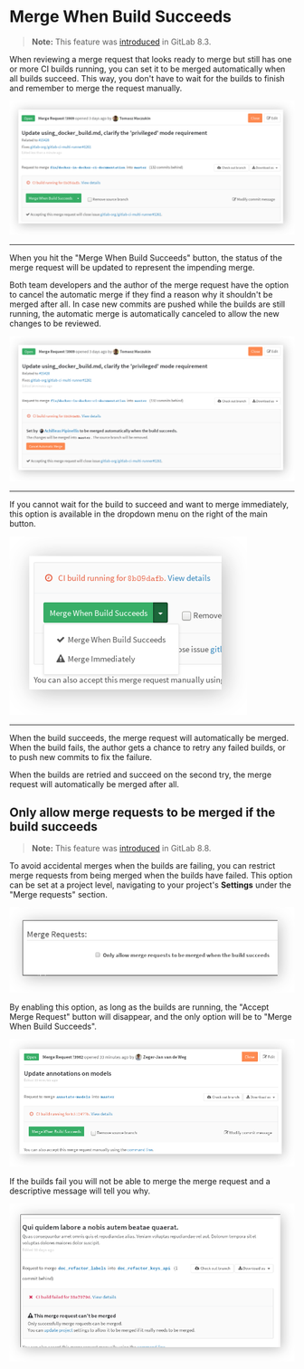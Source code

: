 # Merge When Build Succeeds

>**Note:**
This feature was [introduced][ce-1729] in GitLab 8.3.

When reviewing a merge request that looks ready to merge but still has one or
more CI builds running, you can set it to be merged automatically when all
builds succeed. This way, you don't have to wait for the builds to finish and
remember to merge the request manually.

![Enable](img/merge_when_build_succeeds_enable.png)

---

When you hit the "Merge When Build Succeeds" button, the status of the merge
request will be updated to represent the impending merge.

Both team developers and the author of the merge request have the option to
cancel the automatic merge if they find a reason why it shouldn't be merged
after all. In case new commits are pushed while the builds are still running,
the automatic merge is automatically canceled to allow the new changes to be
reviewed.

![Status](img/merge_when_build_succeeds_status.png)

---

If you cannot wait
for the build to succeed and want to merge immediately, this option is available
in the dropdown menu on the right of the main button.

![Options](img/merge_when_build_succeeds_options.png)

---

When the build succeeds, the merge request will automatically be merged. When
the build fails, the author gets a chance to retry any failed builds, or to
push new commits to fix the failure.

When the builds are retried and succeed on the second try, the merge request
will automatically be merged after all.

## Only allow merge requests to be merged if the build succeeds

>**Note:**
This feature was [introduced][ce-3828] in GitLab 8.8.

To avoid accidental merges when the builds are failing, you can restrict merge
requests from being merged when the builds have failed. This option can be set
at a project level, navigating to your project's **Settings** under the
"Merge requests" section.

![Merge Request settings](img/merge_when_build_succeeds_merge_request_settings.png)

By enabling this option, as long as the builds are running, the "Accept Merge
Request" button will disappear, and the only option will be to "Merge When Build
Succeeds".

![Restricted Merge Request to be merged only if green is build](img/merge_when_build_succeeds_only_green_build.png)

If the builds fail you will not be able to merge the merge request and a
descriptive message will tell you why.

![Failed restricted Merge Request to be merged only if green is build](img/merge_when_build_succeeds_only_build_failed.png)


[ce-1729]: https://gitlab.com/gitlab-org/gitlab-ce/merge_requests/1729
[ce-3828]: https://gitlab.com/gitlab-org/gitlab-ce/merge_requests/3828
